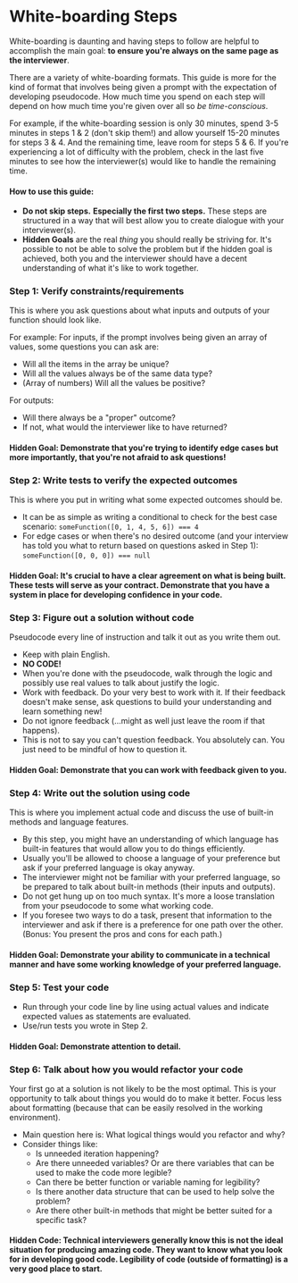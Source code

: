 # White-boarding Steps

White-boarding is daunting and having steps to follow are helpful to accomplish the main goal: **to ensure you're always on the same page as the interviewer**. 

There are a variety of white-boarding formats. This guide is more for the kind of format that involves being given a prompt with the expectation of developing pseudocode. How much time you spend on each step will depend on how much time you're given over all so *be time-conscious*.

For example, if the white-boarding session is only 30 minutes, spend 3-5 minutes in steps 1 & 2 (don't skip them!) and allow yourself 15-20 minutes for steps 3 & 4. And the remaining time, leave room for steps 5 & 6. If you're experiencing a lot of difficulty with the problem, check in the last five minutes to see how the interviewer(s) would like to handle the remaining time. 

#### How to use this guide:
- **Do not skip steps.** **Especially the first two steps.** These steps are structured in a way that will best allow you to create dialogue with your interviewer(s).
- **Hidden Goals** are the real *thing* you should really be striving for. It's possible to not be able to solve the problem but if the hidden goal is achieved, both you and the interviewer should have a decent understanding of what it's like to work together.
  
### Step 1: Verify constraints/requirements
This is where you ask questions about what inputs and outputs of your function should look like.

For example: 
For inputs, if the prompt involves being given an array of values, some questions you can ask are:
 - Will all the items in the array be unique?
 - Will all the values always be of the same data type?
 - (Array of numbers) Will all the values be positive?
 
For outputs:
- Will there always be a "proper" outcome?
- If not, what would the interviewer like to have returned?

#### Hidden Goal: Demonstrate that you're trying to identify edge cases but more importantly, that you're not afraid to ask questions!

### Step 2: Write tests to verify the expected outcomes
This is where you put in writing what some expected outcomes should be. 

 - It can be as simple as writing a conditional to check for the best case scenario:
 `someFunction([0, 1, 4, 5, 6]) === 4`
 - For edge cases or when there's no desired outcome (and your interview has told you what to return based on questions asked in Step 1):
 `someFunction([0, 0, 0]) === null `

#### Hidden Goal: It's crucial to have a clear agreement on what is being built. These tests will serve as your contract. Demonstrate that you have a system in place for developing confidence in your code.

### Step 3: Figure out a solution without code
Pseudocode every line of instruction and talk it out as you write them out. 
- Keep with plain English. 
- **NO CODE!** 
- When you're done with the pseudocode, walk through the logic and possibly use real values to talk about justify the logic.
- Work with feedback. Do your very best to work with it. If their feedback doesn't make sense, ask questions to build your understanding and learn something new! 
- Do not ignore feedback (...might as well just leave the room if that happens).
- This is not to say you can't question feedback. You absolutely can. You just need to be mindful of how to question it.
#### Hidden Goal: Demonstrate that you can work with feedback given to you. 

### Step 4: Write out the solution using code
This is where you implement actual code and discuss the use of built-in methods and language features.

- By this step, you might have an understanding of which language has built-in features that would allow you to do things efficiently.
- Usually you'll be allowed to choose a language of your preference but ask if your preferred language is okay anyway.
- The interviewer might not be familiar with your preferred language, so be prepared to talk about built-in methods (their inputs and outputs).
- Do not get hung up on too much syntax. It's more a loose translation from your pseudocode to some what working code.
- If you foresee two ways to do a task, present that information to the interviewer and ask if there is a preference for one path over the other. (Bonus: You present the pros and cons for each path.)
#### Hidden Goal: Demonstrate your ability to communicate in a technical manner and have some working knowledge of your preferred language. 

### Step 5: Test your code
- Run through your code line by line using actual values and indicate expected values as statements are evaluated.
- Use/run tests you wrote in Step 2.
#### Hidden Goal: Demonstrate attention to detail.

### Step 6: Talk about how you would refactor your code
Your first go at a solution is not likely to be the most optimal. This is your opportunity to talk about things you would do to make it better. Focus less about formatting (because that can be easily resolved in the working environment).
- Main question here is: What logical things would you refactor and why?
- Consider things like: 
	- Is unneeded iteration happening? 
	- Are there unneeded variables? Or are there variables that can be used to make the code more legible?
	- Can there be better function or variable naming for legibility? 
	- Is there another data structure that can be used to help solve the problem?
	- Are there other built-in methods that might be better suited for a specific task?
#### Hidden Code: Technical interviewers generally know this is not the ideal situation for producing amazing code. They want to know what you look for in developing good code. Legibility of code (outside of formatting) is a very good place to start.
